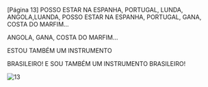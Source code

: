 [Página 13]
POSSO ESTAR NA ESPANHA,
PORTUGAL,
LUNDA,
ANGOLA,LUANDA,
POSSO ESTAR
NA ESPANHA,
PORTUGAL,
GANA, COSTA DO MARFIM...

ANGOLA, GANA, COSTA DO MARFIM…

ESTOU TAMBÉM UM INSTRUMENTO

BRASILEIRO!
E SOU TAMBÉM UM
INSTRUMENTO BRASILEIRO!


![13](./img/page_13-01.jpg)
